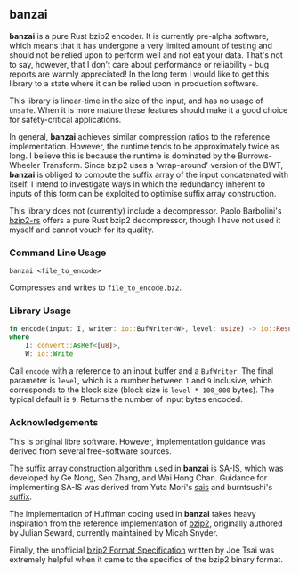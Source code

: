 ## banzai

**banzai** is a pure Rust bzip2 encoder. It is currently pre-alpha software, which means that it has undergone a very limited amount of testing and should not be relied upon to perform well and not eat your data. That's not to say, however, that I don't care about performance or reliability - bug reports are warmly appreciated! In the long term I would like to get this library to a state where it can be relied upon in production software.

This library is linear-time in the size of the input, and has no usage of `unsafe`. When it is more mature these features should make it a good choice for safety-critical applications.

In general, **banzai** achieves similar compression ratios to the reference implementation. However, the runtime tends to be approximately twice as long. I believe this is because the runtime is dominated by the Burrows-Wheeler Transform. Since bzip2 uses a 'wrap-around' version of the BWT, **banzai** is obliged to compute the suffix array of the input concatenated with itself. I intend to investigate ways in which the redundancy inherent to inputs of this form can be exploited to optimise suffix array construction.

This library does not (currently) include a decompressor. Paolo Barbolini's [bzip2-rs](https://crates.io/crates/bzip2-rs) offers a pure Rust bzip2 decompressor, though I have not used it myself and cannot vouch for its quality.

### Command Line Usage

    banzai <file_to_encode>

Compresses and writes to `file_to_encode.bz2`.

### Library Usage

```rust
fn encode(input: I, writer: io::BufWriter<W>, level: usize) -> io::Result<usize>
where
    I: convert::AsRef<[u8]>,
    W: io::Write
```

Call `encode` with a reference to an input buffer and a `BufWriter`. The final parameter is `level`, which is a number between `1` and `9` inclusive, which corresponds to the block size (block size is `level * 100_000` bytes). The typical default is `9`. Returns the number of input bytes encoded.

### Acknowledgements

This is original libre software. However, implementation guidance was derived from several free-software sources. 

The suffix array construction algorithm used in **banzai** is [SA-IS](https://ieeexplore.ieee.org/document/5582081), which was developed by Ge Nong, Sen Zhang, and Wai Hong Chan. Guidance for implementing SA-IS was derived from Yuta Mori's [sais](https://sites.google.com/site/yuta256/sais) and burntsushi's [suffix](https://github.com/BurntSushi/suffix).

The implementation of Huffman coding used in **banzai** takes heavy inspiration from the reference implementation of [bzip2](https://gitlab.com/bzip2/bzip2/), originally authored by Julian Seward, currently maintained by Micah Snyder.

Finally, the unofficial [bzip2 Format Specification](https://github.com/dsnet/compress/blob/master/doc/bzip2-format.pdf) written by Joe Tsai was extremely helpful when it came to the specifics of the bzip2 binary format.
